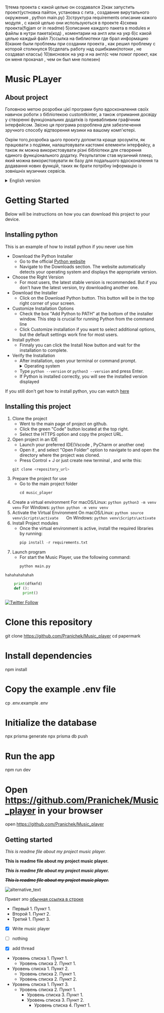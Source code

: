 1)тема проекта с какой целью он создавался 
2)как запустить проект(устновка пайтон, установка с гита , создавние вирутального окружения , python main.py)
3)структура requirements описание кажого модуля , с какой целью они используються в проекте
4)схема проекта(figjam or in readme)
5)описание каждого пакета в modules и файлы в нутри пакета(код) , коментарии на англ или на укр 
6)с какой целью каждый файл
7)ссылка на библиотеки где брал информацию
8)какие были проблемы при создании проекта , как решил проблему с которой столкнулся
9)сделать работу над ошибками(потоки , не создавал классы)
10)висновок на укр и на англ(с чем помог проект, как он меня прокачал , чем он был мне полезен)

# Music PLayer
## About project
Головною метою розробки цієї програми було вдосконалення своїх навичок роботи з бібліотекою customtkinter, 
а також отримання досвіду у створенні функціональних додатків із привабливим графічним інтерфейсом.
Звісно ця програма розроблена для забезпечення зручного  способу відтворення музики на вашому комп'ютері.

Окрім того,розробка цього проєкту допомгла краще зрозуміти, як працювати з подіями, налаштовувати кастомні елементи інтерфейсу, 
а також як можна використовувати різні бібліотеки для створення єдиного функціонального додатку. Результатом став музичний плеєр, 
який можна використовувати як базу для подальшого вдосконалення та додавання нових функцій, 
таких як брати потрібну інформацію із зовнішніх музичних сервісів.

<details>
<summary>English version</summary>
The main goal of developing this program was to improve skills in working with the customtkinter library and gain experience in creating functional applications with an attractive graphical user interface. 
Naturally, this program was developed to provide a convenient way to play music on your computer.

Additionally, the development of this project helped to better understand how to work with events, customize interface elements, and leverage various libraries to create a unified functional application. 
The result is a music player that can serve as a foundation for further enhancement and adding new features, such as fetching relevant information from external music services.
</details>

# Getting Started
Below will be instructions on how you can download this project to your device.

## Installing python
This is an example of how to install python if you never use him
- Download the Python Installer
    - Go to the official [Python website](https://www.python.org)
    - Navigate to the Downloads section. The website automatically detects your operating system and displays the appropriate version.
- Choose the Right Version
    - For most users, the latest stable version is recommended. But if you don't have the latest version, try downloading another one.
- Download the Installer
    - Click on the Download Python button. This button will be in the top right corner of your screen.
- Customize Installation Options 
    - Check the box "Add Python to PATH" at the bottom of the installer window. This step is crucial for running Python from the command line
    - Click Customize installation if you want to select additional options, but the default settings work fine for most users.
- Install python
    - Finnaly you can click the Install Now button and wait for the installation to complete.
- Verify the Installation
    - After installation, open your terminal or command prompt.
        <details>
        <summary> Operating system</summary>
        - On Windows: Press Win + R, type cmd, and press Enter.
        - On macOS/Linux: Open the Terminal application.
        </details>
    - Type ```python --version``` or ```python3 --version``` and press Enter.
    - If Python is installed correctly, you will see the installed version displayed

If you still don't get how to install python, you can watch [here](https://www.youtube.com/watch?v=YKSpANU8jPE)


## Installing this project
1. Clone the project
    - Went to the main page of project on github.
    - Click the green "Code" button located at the top right.
    - Select the HTTPS option and copy the project URL.
2. Open project in an IDE
    - Launch your preferred IDE(Vscode , PyCharm or another one)
    - Open it , and select "Open Folder" option to navigate to and open the directory where the project was cloned.
    - Press Control + J or just create new terminal , and write this:
    ```python
    git clone <repository_url>
    ```
3. Prepare the project for use
    - Go to the main project folder
        ``` python  
        cd music_player
        ```
4. Сreate a virtual environment
    For macOS/Linux:
        ``` python
        python3 -m venv venv
        ```
    For Windows:
        ``` python
        python -m venv venv
        ```
4. Activate the Virtual Environment
    On macOS/Linux:
        ``` python
        source venv\Scripts\activate   
        ```
    On Windows:
        ``` python
        venv\Scripts\activate
        ```
5. Install Project modules
    - Once the virtual environment is active, install the required libraries by running:
        ``` python
        pip install -r requirements.txt
        ```
6. Launch program
    - For start the Music Player, use the following command:
        ``` python
        python main.py
        ```





    


        


```
hahahahahahah
```

```python
    print(dfkmfd)
    def ():
        print()
```

<a href="https://fonts.google.com/selection"><img alt="Twitter Follow" src="https://img.shields.io/twitter/follow/mfts0"></a>

<a >

<!-- start:code block -->
# Clone this repository
git clone https://github.com/Pranichek/Music_player
cd papermark

# Install dependencies
npm install

# Copy the example .env file
cp .env.example .env

# Initialize the database
npx prisma generate
npx prisma db push

# Run the app
npm run dev

# Open https://github.com/Pranichek/Music_player in your browser
open https://github.com/Pranichek/Music_player
<!-- end:code block -->


## Getting started
*This is readme file about my project music player.*


**This is readme file about my project music player.**


***This is readme file about my project music player.***

~~*__This is readme file about my project music player.__*~~

<img src="https://encrypted-tbn0.gstatic.com/images?q=tbn:ANd9GcQcAOQOXpz3-LzbrnJJkZnn5jejcz7HPJyAkw&s" alt="alternative_text">

Привет это [обычная ссылка в строке](https://www.google.com)

- Первый 1. Пункт 1.
- Второй 1. Пункт 2.
- Третий 1. Пункт 3.





- [X] Write music player
- [ ] nothing
- [X] add thread





- Уровень списка 1. Пункт 1.
    - Уровень списка 2. Пункт 1.
- Уровень списка 1. Пункт 2.
    - Уровень списка 2. Пункт 1.
    - Уровень списка 2. Пункт 2.
- Уровень списка 1. Пункт 3.
    - Уровень списка 2. Пункт 1.
        - Уровень списка 3. Пункт 1.
        - Уровень списка 3. Пункт 2.
           - Уровень списка 4. Пункт 1.